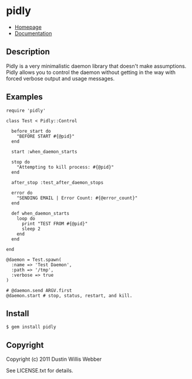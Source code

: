 # pidly

* [Homepage](https://github.com/mephux/pidly)
* [Documentation](http://rubydoc.info/github/mephux/pidly/master/frames)

## Description

Pidly is a very minimalistic daemon library that doesn't make assumptions. Pidly allows you to control the 
daemon without getting in the way with forced verbose output and usage messages.

## Examples

	require 'pidly'

	class Test < Pidly::Control

	  before_start do
	    "BEFORE START #{@pid}"
	  end

	  start :when_daemon_starts

	  stop do
	    "Attempting to kill process: #{@pid}"
	  end

	  after_stop :test_after_daemon_stops

	  error do
	    "SENDING EMAIL | Error Count: #{@error_count}"
	  end

	  def when_daemon_starts
	    loop do
	      print "TEST FROM #{@pid}"
	      sleep 2
	    end
	  end

	end

	@daemon = Test.spawn(
	  :name => 'Test Daemon',
	  :path => '/tmp',
	  :verbose => true
	)

	# @daemon.send ARGV.first
	@daemon.start # stop, status, restart, and kill.

## Install

	$ gem install pidly

## Copyright

Copyright (c) 2011 Dustin Willis Webber

See LICENSE.txt for details.
